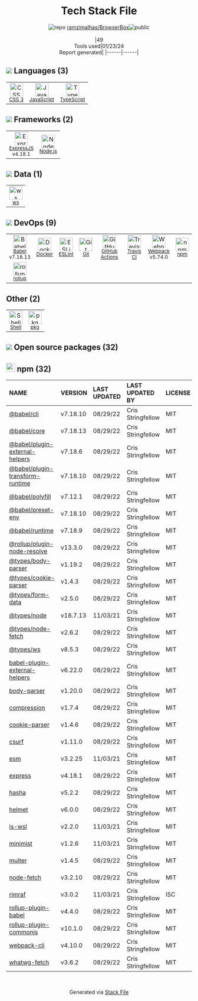 <!--
&lt;--- Readme.md Snippet without images Start ---&gt;
## Tech Stack
ramzimalhas/BrowserBox is built on the following main stack:

- [Node.js](http://nodejs.org/) – Frameworks (Full Stack)
- [ExpressJS](http://expressjs.com/) – Microframeworks (Backend)
- [JavaScript](https://developer.mozilla.org/en-US/docs/Web/JavaScript) – Languages
- [TypeScript](http://www.typescriptlang.org) – Languages
- [Webpack](http://webpack.js.org) – JS Build Tools / JS Task Runners
- [Babel](http://babeljs.io/) – JavaScript Compilers
- [ESLint](http://eslint.org/) – Code Review
- [rollup](http://rollupjs.org/) – JS Build Tools / JS Task Runners
- [Shell](https://en.wikipedia.org/wiki/Shell_script) – Shells
- [pkg](https://www.npmjs.com/package/pkg) – Javascript Utilities & Libraries
- [ws](https://github.com/websockets/ws) – Realtime Backend / API
- [GitHub Actions](https://github.com/features/actions) – Continuous Integration
- [Docker](https://www.docker.com/) – Virtual Machine Platforms & Containers
- [Travis CI](http://travis-ci.com/) – Continuous Integration

Full tech stack [here](/techstack.md)

&lt;--- Readme.md Snippet without images End ---&gt;

&lt;--- Readme.md Snippet with images Start ---&gt;
## Tech Stack
ramzimalhas/BrowserBox is built on the following main stack:

- <img width='25' height='25' src='https://img.stackshare.io/service/1011/n1JRsFeB_400x400.png' alt='Node.js'/> [Node.js](http://nodejs.org/) – Frameworks (Full Stack)
- <img width='25' height='25' src='https://img.stackshare.io/service/1163/hashtag.png' alt='ExpressJS'/> [ExpressJS](http://expressjs.com/) – Microframeworks (Backend)
- <img width='25' height='25' src='https://img.stackshare.io/service/1209/javascript.jpeg' alt='JavaScript'/> [JavaScript](https://developer.mozilla.org/en-US/docs/Web/JavaScript) – Languages
- <img width='25' height='25' src='https://img.stackshare.io/service/1612/bynNY5dJ.jpg' alt='TypeScript'/> [TypeScript](http://www.typescriptlang.org) – Languages
- <img width='25' height='25' src='https://img.stackshare.io/service/1682/IMG_4636.PNG' alt='Webpack'/> [Webpack](http://webpack.js.org) – JS Build Tools / JS Task Runners
- <img width='25' height='25' src='https://img.stackshare.io/service/2739/-1wfGjNw.png' alt='Babel'/> [Babel](http://babeljs.io/) – JavaScript Compilers
- <img width='25' height='25' src='https://img.stackshare.io/service/3337/Q4L7Jncy.jpg' alt='ESLint'/> [ESLint](http://eslint.org/) – Code Review
- <img width='25' height='25' src='https://img.stackshare.io/service/4423/zE8RTn9E_400x400.jpg' alt='rollup'/> [rollup](http://rollupjs.org/) – JS Build Tools / JS Task Runners
- <img width='25' height='25' src='https://img.stackshare.io/service/4631/default_c2062d40130562bdc836c13dbca02d318205a962.png' alt='Shell'/> [Shell](https://en.wikipedia.org/wiki/Shell_script) – Shells
- <img width='25' height='25' src='https://img.stackshare.io/service/6883/repo-banner.png' alt='pkg'/> [pkg](https://www.npmjs.com/package/pkg) – Javascript Utilities & Libraries
- <img width='25' height='25' src='https://img.stackshare.io/service/11381/no-img-open-source.png' alt='ws'/> [ws](https://github.com/websockets/ws) – Realtime Backend / API
- <img width='25' height='25' src='https://img.stackshare.io/service/11563/actions.png' alt='GitHub Actions'/> [GitHub Actions](https://github.com/features/actions) – Continuous Integration
- <img width='25' height='25' src='https://img.stackshare.io/service/586/n4u37v9t_400x400.png' alt='Docker'/> [Docker](https://www.docker.com/) – Virtual Machine Platforms & Containers
- <img width='25' height='25' src='https://img.stackshare.io/service/460/Lu6cGu0z_400x400.png' alt='Travis CI'/> [Travis CI](http://travis-ci.com/) – Continuous Integration

Full tech stack [here](/techstack.md)

&lt;--- Readme.md Snippet with images End ---&gt;
-->
<div align="center">

# Tech Stack File
![](https://img.stackshare.io/repo.svg "repo") [ramzimalhas/BrowserBox](https://github.com/ramzimalhas/BrowserBox)![](https://img.stackshare.io/public_badge.svg "public")
<br/><br/>
|49<br/>Tools used|01/23/24 <br/>Report generated|
|------|------|
</div>

## <img src='https://img.stackshare.io/languages.svg'/> Languages (3)
<table><tr>
  <td align='center'>
  <img width='36' height='36' src='https://img.stackshare.io/service/6727/css.png' alt='CSS 3'>
  <br>
  <sub><a href="https://developer.mozilla.org/en-US/docs/Web/CSS/CSS3">CSS 3</a></sub>
  <br>
  <sub></sub>
</td>

<td align='center'>
  <img width='36' height='36' src='https://img.stackshare.io/service/1209/javascript.jpeg' alt='JavaScript'>
  <br>
  <sub><a href="https://developer.mozilla.org/en-US/docs/Web/JavaScript">JavaScript</a></sub>
  <br>
  <sub></sub>
</td>

<td align='center'>
  <img width='36' height='36' src='https://img.stackshare.io/service/1612/bynNY5dJ.jpg' alt='TypeScript'>
  <br>
  <sub><a href="http://www.typescriptlang.org">TypeScript</a></sub>
  <br>
  <sub></sub>
</td>

</tr>
</table>

## <img src='https://img.stackshare.io/frameworks.svg'/> Frameworks (2)
<table><tr>
  <td align='center'>
  <img width='36' height='36' src='https://img.stackshare.io/service/1163/hashtag.png' alt='ExpressJS'>
  <br>
  <sub><a href="http://expressjs.com/">ExpressJS</a></sub>
  <br>
  <sub>v4.18.1</sub>
</td>

<td align='center'>
  <img width='36' height='36' src='https://img.stackshare.io/service/1011/n1JRsFeB_400x400.png' alt='Node.js'>
  <br>
  <sub><a href="http://nodejs.org/">Node.js</a></sub>
  <br>
  <sub></sub>
</td>

</tr>
</table>

## <img src='https://img.stackshare.io/databases.svg'/> Data (1)
<table><tr>
  <td align='center'>
  <img width='36' height='36' src='https://img.stackshare.io/service/11381/no-img-open-source.png' alt='ws'>
  <br>
  <sub><a href="https://github.com/websockets/ws">ws</a></sub>
  <br>
  <sub></sub>
</td>

</tr>
</table>

## <img src='https://img.stackshare.io/devops.svg'/> DevOps (9)
<table><tr>
  <td align='center'>
  <img width='36' height='36' src='https://img.stackshare.io/service/2739/-1wfGjNw.png' alt='Babel'>
  <br>
  <sub><a href="http://babeljs.io/">Babel</a></sub>
  <br>
  <sub>v7.18.13</sub>
</td>

<td align='center'>
  <img width='36' height='36' src='https://img.stackshare.io/service/586/n4u37v9t_400x400.png' alt='Docker'>
  <br>
  <sub><a href="https://www.docker.com/">Docker</a></sub>
  <br>
  <sub></sub>
</td>

<td align='center'>
  <img width='36' height='36' src='https://img.stackshare.io/service/3337/Q4L7Jncy.jpg' alt='ESLint'>
  <br>
  <sub><a href="http://eslint.org/">ESLint</a></sub>
  <br>
  <sub></sub>
</td>

<td align='center'>
  <img width='36' height='36' src='https://img.stackshare.io/service/1046/git.png' alt='Git'>
  <br>
  <sub><a href="http://git-scm.com/">Git</a></sub>
  <br>
  <sub></sub>
</td>

<td align='center'>
  <img width='36' height='36' src='https://img.stackshare.io/service/11563/actions.png' alt='GitHub Actions'>
  <br>
  <sub><a href="https://github.com/features/actions">GitHub Actions</a></sub>
  <br>
  <sub></sub>
</td>

<td align='center'>
  <img width='36' height='36' src='https://img.stackshare.io/service/460/Lu6cGu0z_400x400.png' alt='Travis CI'>
  <br>
  <sub><a href="http://travis-ci.com/">Travis CI</a></sub>
  <br>
  <sub></sub>
</td>

<td align='center'>
  <img width='36' height='36' src='https://img.stackshare.io/service/1682/IMG_4636.PNG' alt='Webpack'>
  <br>
  <sub><a href="http://webpack.js.org">Webpack</a></sub>
  <br>
  <sub>v5.74.0</sub>
</td>

<td align='center'>
  <img width='36' height='36' src='https://img.stackshare.io/service/1120/lejvzrnlpb308aftn31u.png' alt='npm'>
  <br>
  <sub><a href="https://www.npmjs.com/">npm</a></sub>
  <br>
  <sub></sub>
</td>

</tr>
<tr>
  <td align='center'>
  <img width='36' height='36' src='https://img.stackshare.io/service/4423/zE8RTn9E_400x400.jpg' alt='rollup'>
  <br>
  <sub><a href="http://rollupjs.org/">rollup</a></sub>
  <br>
  <sub></sub>
</td>

</tr>
</table>

## Other (2)
<table><tr>
  <td align='center'>
  <img width='36' height='36' src='https://img.stackshare.io/service/4631/default_c2062d40130562bdc836c13dbca02d318205a962.png' alt='Shell'>
  <br>
  <sub><a href="https://en.wikipedia.org/wiki/Shell_script">Shell</a></sub>
  <br>
  <sub></sub>
</td>

<td align='center'>
  <img width='36' height='36' src='https://img.stackshare.io/service/6883/repo-banner.png' alt='pkg'>
  <br>
  <sub><a href="https://www.npmjs.com/package/pkg">pkg</a></sub>
  <br>
  <sub></sub>
</td>

</tr>
</table>


## <img src='https://img.stackshare.io/group.svg' /> Open source packages (32)</h2>

## <img width='24' height='24' src='https://img.stackshare.io/service/1120/lejvzrnlpb308aftn31u.png'/> npm (32)

|NAME|VERSION|LAST UPDATED|LAST UPDATED BY|LICENSE|VULNERABILITIES|
|:------|:------|:------|:------|:------|:------|
|[@babel/cli](https://www.npmjs.com/@babel/cli)|v7.18.10|08/29/22|Cris Stringfellow |MIT|N/A|
|[@babel/core](https://www.npmjs.com/@babel/core)|v7.18.13|08/29/22|Cris Stringfellow |MIT|N/A|
|[@babel/plugin-external-helpers](https://www.npmjs.com/@babel/plugin-external-helpers)|v7.18.6|08/29/22|Cris Stringfellow |MIT|N/A|
|[@babel/plugin-transform-runtime](https://www.npmjs.com/@babel/plugin-transform-runtime)|v7.18.10|08/29/22|Cris Stringfellow |MIT|N/A|
|[@babel/polyfill](https://www.npmjs.com/@babel/polyfill)|v7.12.1|08/29/22|Cris Stringfellow |MIT|N/A|
|[@babel/preset-env](https://www.npmjs.com/@babel/preset-env)|v7.18.10|08/29/22|Cris Stringfellow |MIT|N/A|
|[@babel/runtime](https://www.npmjs.com/@babel/runtime)|v7.18.9|08/29/22|Cris Stringfellow |MIT|N/A|
|[@rollup/plugin-node-resolve](https://www.npmjs.com/@rollup/plugin-node-resolve)|v13.3.0|08/29/22|Cris Stringfellow |MIT|N/A|
|[@types/body-parser](https://www.npmjs.com/@types/body-parser)|v1.19.2|08/29/22|Cris Stringfellow |MIT|N/A|
|[@types/cookie-parser](https://www.npmjs.com/@types/cookie-parser)|v1.4.3|08/29/22|Cris Stringfellow |MIT|N/A|
|[@types/form-data](https://www.npmjs.com/@types/form-data)|v2.5.0|08/29/22|Cris Stringfellow |MIT|N/A|
|[@types/node](https://www.npmjs.com/@types/node)|v18.7.13|11/03/21|Cris Stringfellow |MIT|N/A|
|[@types/node-fetch](https://www.npmjs.com/@types/node-fetch)|v2.6.2|08/29/22|Cris Stringfellow |MIT|N/A|
|[@types/ws](https://www.npmjs.com/@types/ws)|v8.5.3|08/29/22|Cris Stringfellow |MIT|N/A|
|[babel-plugin-external-helpers](https://www.npmjs.com/babel-plugin-external-helpers)|v6.22.0|08/29/22|Cris Stringfellow |MIT|N/A|
|[body-parser](https://www.npmjs.com/body-parser)|v1.20.0|08/29/22|Cris Stringfellow |MIT|N/A|
|[compression](https://www.npmjs.com/compression)|v1.7.4|08/29/22|Cris Stringfellow |MIT|N/A|
|[cookie-parser](https://www.npmjs.com/cookie-parser)|v1.4.6|08/29/22|Cris Stringfellow |MIT|N/A|
|[csurf](https://www.npmjs.com/csurf)|v1.11.0|08/29/22|Cris Stringfellow |MIT|N/A|
|[esm](https://www.npmjs.com/esm)|v3.2.25|11/03/21|Cris Stringfellow |MIT|N/A|
|[express](https://www.npmjs.com/express)|v4.18.1|08/29/22|Cris Stringfellow |MIT|N/A|
|[hasha](https://www.npmjs.com/hasha)|v5.2.2|08/29/22|Cris Stringfellow |MIT|N/A|
|[helmet](https://www.npmjs.com/helmet)|v6.0.0|08/29/22|Cris Stringfellow |MIT|N/A|
|[is-wsl](https://www.npmjs.com/is-wsl)|v2.2.0|11/03/21|Cris Stringfellow |MIT|N/A|
|[minimist](https://www.npmjs.com/minimist)|v1.2.6|11/03/21|Cris Stringfellow |MIT|N/A|
|[multer](https://www.npmjs.com/multer)|v1.4.5|08/29/22|Cris Stringfellow |MIT|N/A|
|[node-fetch](https://www.npmjs.com/node-fetch)|v3.2.10|08/29/22|Cris Stringfellow |MIT|N/A|
|[rimraf](https://www.npmjs.com/rimraf)|v3.0.2|11/03/21|Cris Stringfellow |ISC|N/A|
|[rollup-plugin-babel](https://www.npmjs.com/rollup-plugin-babel)|v4.4.0|08/29/22|Cris Stringfellow |MIT|N/A|
|[rollup-plugin-commonjs](https://www.npmjs.com/rollup-plugin-commonjs)|v10.1.0|08/29/22|Cris Stringfellow |MIT|N/A|
|[webpack-cli](https://www.npmjs.com/webpack-cli)|v4.10.0|08/29/22|Cris Stringfellow |MIT|N/A|
|[whatwg-fetch](https://www.npmjs.com/whatwg-fetch)|v3.6.2|08/29/22|Cris Stringfellow |MIT|N/A|

<br/>
<div align='center'>

Generated via [Stack File](https://github.com/marketplace/stack-file)
